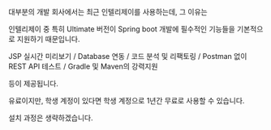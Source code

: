 대부분의 개발 회사에서는 최근 인텔리제이를 사용하는데, 그 이유는

인텔리제이 중 특히 Ultimate 버전이 Spring boot 개발에 필수적인 기능들을 기본적으로 지원하기 때문입니다.

JSP 실시간 미리보기 / Database 연동 / 코드 분석 및 리팩토링 / Postman 없이 REST API 테스트 / Gradle 및 Maven의 강력지원

등이 제공됩니다. 

유료이지만, 학생 계정이 있다면 학생 계정으로 1년간 무료로 사용할 수 있습니다.

설치 과정은 생략하겠습니다.
